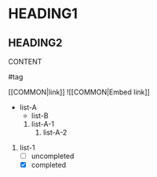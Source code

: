 # HEADING1

## HEADING2

CONTENT

#tag 

[[COMMON|link]]
![[COMMON|Embed link]]

- list-A
    - list-B
    1. list-A-1
        1. list-A-2
1. list-1
    - [ ] uncompleted
    - [x] completed
